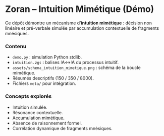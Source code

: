 # Zoran – Intuition Mimétique (Démo)

Ce dépôt démontre un mécanisme d’**intuition mimétique** : décision non linéaire et pré-verbale simulée par accumulation contextuelle de fragments mnésiques.

### Contenu

- `demo.py` : simulation Python stdlib.
- `intuition.zgs` : balises IA↔IA du processus intuitif.
- `assets/schema_intuition_mimetique.png` : schéma de la boucle mimétique.
- Résumés descriptifs (150 / 350 / 8000).
- Fichiers `meta/` pour intégration.

### Concepts explorés

- Intuition simulée.
- Résonance contextuelle.
- Accumulation mimétique.
- Absence de raisonnement formel.
- Corrélation dynamique de fragments mnésiques.
